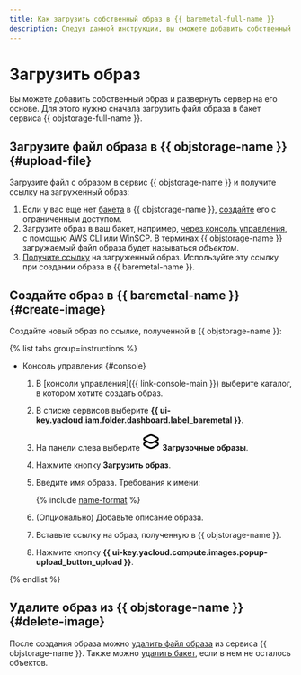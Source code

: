```yaml
---
title: Как загрузить собственный образ в {{ baremetal-full-name }}
description: Следуя данной инструкции, вы сможете добавить собственный образ и развернуть из него сервер.
---
```


# Загрузить образ

Вы можете добавить собственный образ и развернуть сервер на его основе. Для этого нужно сначала загрузить файл образа в бакет сервиса {{ objstorage-full-name }}.

## Загрузите файл образа в {{ objstorage-name }} {#upload-file}

Загрузите файл с образом в сервис {{ objstorage-name }} и получите ссылку на загруженный образ:

1. Если у вас еще нет [бакета](../../storage/concepts/bucket.md) в {{ objstorage-name }}, [создайте](../../storage/operations/buckets/create.md) его с ограниченным доступом.
1. Загрузите образ в ваш бакет, например, [через консоль управления](../../storage/operations/objects/upload.md), с помощью [AWS CLI](../../storage/tools/aws-cli.md) или [WinSCP](../../storage/tools/winscp.md). В терминах {{ objstorage-name }} загружаемый файл образа будет называться _объектом_.
1. [Получите ссылку](../../storage/operations/objects/link-for-download.md) на загруженный образ. Используйте эту ссылку при создании образа в {{ baremetal-name }}.

## Создайте образ в {{ baremetal-name }} {#create-image}

Создайте новый образ по ссылке, полученной в {{ objstorage-name }}:

{% list tabs group=instructions %}

- Консоль управления {#console}

  1. В [консоли управления]({{ link-console-main }}) выберите каталог, в котором хотите создать образ.
  1. В списке сервисов выберите **{{ ui-key.yacloud.iam.folder.dashboard.label_baremetal }}**.
  1. На панели слева выберите ![icon](../../_assets/console-icons/layers.svg) **Загрузочные образы**.
  1. Нажмите кнопку **Загрузить образ**.
  1. Введите имя образа. Требования к имени:

       {% include [name-format](../../_includes/name-format.md) %}

  1. (Опционально) Добавьте описание образа.
  1. Вставьте ссылку на образ, полученную в {{ objstorage-name }}.
  1. Нажмите кнопку **{{ ui-key.yacloud.compute.images.popup-upload_button_upload }}**.

{% endlist %}

## Удалите образ из {{ objstorage-name }} {#delete-image}

После создания образа можно [удалить файл образа](../../storage/operations/objects/delete.md) из сервиса {{ objstorage-name }}. Также можно [удалить бакет](../../storage/operations/buckets/delete.md), если в нем не осталось объектов.
